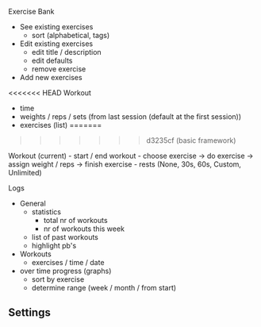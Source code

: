 Exercise Bank
- See existing exercises
	- sort (alphabetical, tags)
- Edit existing exercises
	- edit title / description
	- edit defaults
	- remove exercise
- Add new exercises

<<<<<<< HEAD
Workout
- time
- weights / reps / sets (from last session (default at the first session))
- exercises (list)
=======
>>>>>>> d3235cf (basic framework)

Workout (current)
	- start / end workout
    - choose exercise -> do exercise -> assign weight / reps -> finish exercise
    - rests (None, 30s, 60s, Custom, Unlimited)


Logs
- General
    - statistics
        - total nr of workouts
        - nr of workouts this week
    - list of past workouts
    - highlight pb's
- Workouts
    - exercises / time / date
- over time progress (graphs)
	- sort by exercise
	- determine range (week / month / from start)

Settings 
- 